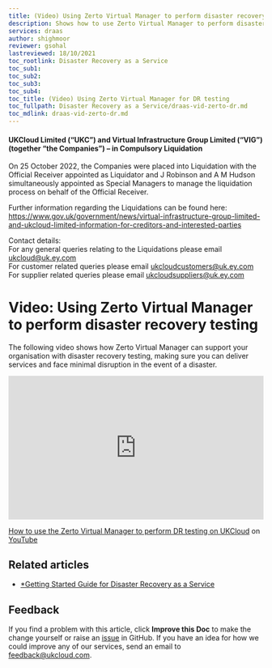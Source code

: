 ```yaml
---
title: (Video) Using Zerto Virtual Manager to perform disaster recovery testing
description: Shows how to use Zerto Virtual Manager to perform disaster recovery (DR) testing
services: draas
author: shighmoor
reviewer: gsohal
lastreviewed: 18/10/2021
toc_rootlink: Disaster Recovery as a Service
toc_sub1: 
toc_sub2:
toc_sub3:
toc_sub4:
toc_title: (Video) Using Zerto Virtual Manager for DR testing
toc_fullpath: Disaster Recovery as a Service/draas-vid-zerto-dr.md
toc_mdlink: draas-vid-zerto-dr.md
---
```


#### UKCloud Limited (“UKC”) and Virtual Infrastructure Group Limited (“VIG”) (together “the Companies”) – in Compulsory Liquidation

On 25 October 2022, the Companies were placed into Liquidation with the Official Receiver appointed as Liquidator and J Robinson and A M Hudson simultaneously appointed as Special Managers to manage the liquidation process on behalf of the Official Receiver.

Further information regarding the Liquidations can be found here: <https://www.gov.uk/government/news/virtual-infrastructure-group-limited-and-ukcloud-limited-information-for-creditors-and-interested-parties>

Contact details:<br>
For any general queries relating to the Liquidations please email <ukcloud@uk.ey.com><br>
For customer related queries please email <ukcloudcustomers@uk.ey.com><br>
For supplier related queries please email <ukcloudsuppliers@uk.ey.com>

# Video: Using Zerto Virtual Manager to perform disaster recovery testing

The following video shows how Zerto Virtual Manager can support your organisation with disaster recovery testing, making sure you can deliver services and face minimal disruption in the event of a disaster.

<div class="row">
  <div class="col-md-10">
    <div style="padding:56.25% 0 0 0;position:relative;">
      <iframe src="https://www.youtube.com/embed/2ugrh8F9uVU" style="position:absolute;top:0;left:0;width:100%;height:100%;" frameborder="0" allow="accelerometer; autoplay; encrypted-media; gyroscope; picture-in-picture" allowfullscreen></iframe>
    </div>
    <p><a href="https://www.youtube.com/watch?v=2ugrh8F9uVU">How to use the Zerto Virtual Manager to perform DR testing on UKCloud</a> on <a href="https://www.youtube.com/channel/UCnlFUyOWcS4iE_HK-ZEcNGw">YouTube</a>
  </div>
</div>

## Related articles

- [*Getting Started Guide for Disaster Recovery as a Service](draas-gs.md)

## Feedback

If you find a problem with this article, click **Improve this Doc** to make the change yourself or raise an [issue](https://github.com/UKCloud/documentation/issues) in GitHub. If you have an idea for how we could improve any of our services, send an email to <feedback@ukcloud.com>.
